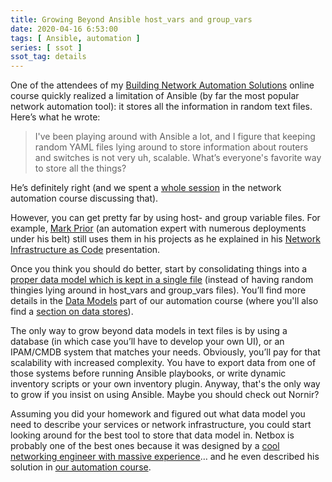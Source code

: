 ```yaml
---
title: Growing Beyond Ansible host_vars and group_vars
date: 2020-04-16 6:53:00
tags: [ Ansible, automation ]
series: [ ssot ]
ssot_tag: details
---
```

One of the attendees of my [Building Network Automation Solutions](http://www.ipspace.net/Building_Network_Automation_Solutions) online course quickly realized a limitation of Ansible (by far the most popular network automation tool): it stores all the information in random text files. Here’s what he wrote:

> I've been playing around with Ansible a lot, and I figure that keeping random YAML files lying around to store information about routers and switches is not very uh, scalable. What’s everyone's favorite way to store all the things?

He’s definitely right (and we spent a [whole session](https://my.ipspace.net/bin/list?id=NetAutSol&module=2#M2S3A) in the network automation course discussing that).
<!--more-->
However, you can get pretty far by using host- and group variable files. For example, [Mark Prior](https://www.ipspace.net/Author:Mark_Prior) (an automation expert with numerous deployments under his belt) still uses them in his projects as he explained in his [Network Infrastructure as Code](https://my.ipspace.net/bin/list?id=NetAutSol&module=1#INFRA_AS_CODE) presentation.

Once you think you should do better, start by consolidating things into a [proper data model which is kept in a single file](/kb/DataModels/30-Generalize%20Network%20Model.html) (instead of having random thingies lying around in host\_vars and group\_vars files). You’ll find more details in the [Data Models](https://my.ipspace.net/bin/list?id=NetAutSol&module=3) part of our automation course (where you'll also find a [section on data stores](https://my.ipspace.net/bin/list?id=NetAutSol&module=3#M3S1)).

The only way to grow beyond data models in text files is by using a database (in which case you’ll have to develop your own UI), or an IPAM/CMDB system that matches your needs. Obviously, you’ll pay for that scalability with increased complexity. You have to export data from one of those systems before running Ansible playbooks, or write dynamic inventory scripts or your own inventory plugin. Anyway, that's the only way to grow if you insist on using Ansible. Maybe you should check out Nornir?

Assuming you did your homework and figured out what data model you need to describe your services or network infrastructure, you could start looking around for the best tool to store that data model in. Netbox is probably one of the best ones because it was designed by a [cool networking engineer with massive experience](https://www.ipspace.net/Author:Jeremy_Stretch)… and he even described his solution in [our automation course](https://my.ipspace.net/bin/list?id=NetAutSol&module=4#M4S3A).
